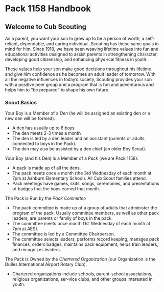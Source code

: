 # Pack 1158 Handbook

## Welcome to Cub Scouting

As a parent, you want your son to grow up to be a person of worth; a self-reliant, dependable, and caring individual. Scouting has these same goals in mind for him. Since 1910, we have been weaving lifetime values into fun and educational activities designed to assist parents in strengthening character, developing good citizenship, and enhancing phys-ical fitness in youth.

These values help your son make good decisions throughout his lifetime and give him confidence as he becomes an adult leader of tomorrow. With all the negative influences in today’s society, Scouting provides your son with a positive peer group and a program that is fun and adventurous and helps him to “be prepared” to shape his own future.

### Scout Basics

Your Boy is a Member of a *Den* (he will be assigned an existing den or a new den will be formed).
- A den has usually up to 8 boys
- The den meets 2-3 times a month
- The den is led by a den leader and an assistant (parents or adults connected to boys in the Pack).
- The den may also be assisted by a den chief (an older Boy Scout).

Your Boy (and his Den) is a Member of a *Pack* (we are Pack 1158).
- A pack is made up of all the dens.
- The pack meets once a month (the 3rd Wednesday of each month at 7pm at Ashburn Elementary School). All Cub Scout families attend.
- Pack meetings have games, skits, songs, ceremonies, and presentations of badges that the boys earned that month.

The Pack is Run by the *Pack Committee* 
- The pack committee is made up of a group of adults that administer the program of the pack. Usually committee members, as well as other pack leaders, are parents or family of boys in the pack.
- The committee meets once month (1st Wednesday of each month at 7pm at AES).
- The committee is led by a Committee Chairperson.
- The committee selects leaders, performs record keeping, manages pack finances, orders badges, maintains pack equipment, helps train leaders, and recognizes leaders.

The Pack is Owned by the *Chartered Organization* (our Organization is the Dulles International Airport Rotary Club).
- Chartered organizations include schools, parent-school associations, religious organizations, ser-vice clubs, and other groups interested in youth.

